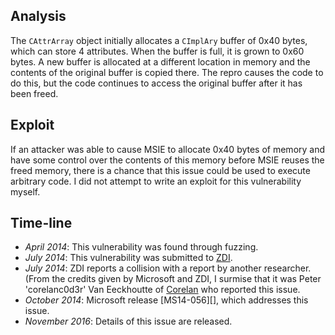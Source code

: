 Analysis
--------
The `CAttrArray` object initially allocates a `CImplAry` buffer of 0x40 bytes,
which can store 4 attributes. When the buffer is full, it is grown to 0x60
bytes. A new buffer is allocated at a different location in memory and the
contents of the original buffer is copied there. The repro causes the code to
do this, but the code continues to access the original buffer after it has been
freed.

Exploit
-------
If an attacker was able to cause MSIE to allocate 0x40 bytes of memory and have
some control over the contents of this memory before MSIE reuses the freed
memory, there is a chance that this issue could be used to execute arbitrary
code. I did not attempt to write an exploit for this vulnerability myself.

Time-line
---------
* *April 2014*: This vulnerability was found through fuzzing.
* *July 2014*: This vulnerability was submitted to [ZDI][].
* *July 2014*: ZDI reports a collision with a report by another researcher.
  (From the credits given by Microsoft and ZDI, I surmise that it was Peter
  'corelanc0d3r' Van Eeckhoutte of [Corelan][] who reported this issue.
* *October 2014*: Microsoft release [MS14-056][], which addresses this issue.
* *November 2016*: Details of this issue are released.

[ZDI]: http://www.zerodayinitiative.com/
[Corelan]: https://www.corelangcv.com/